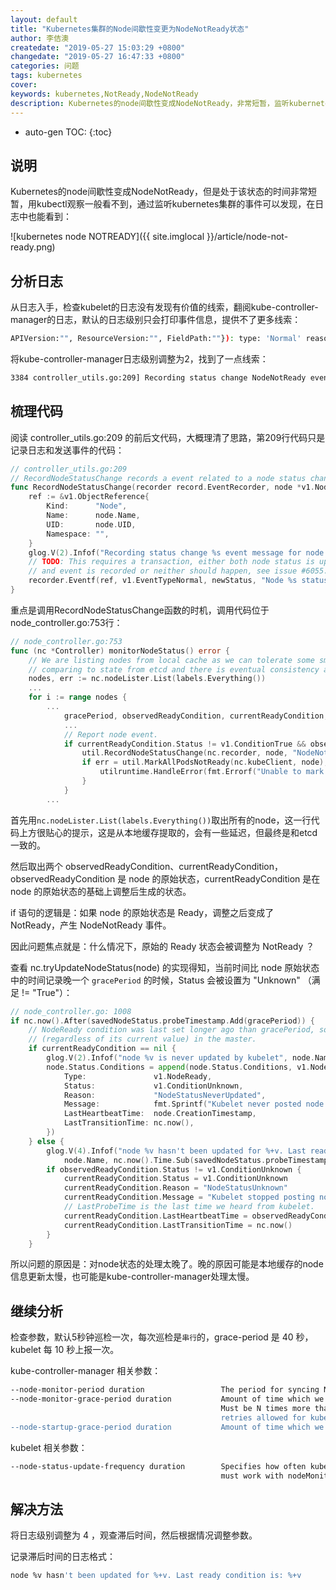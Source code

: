 ```yaml
---
layout: default
title: "Kubernetes集群的Node间歇性变更为NodeNotReady状态"
author: 李佶澳
createdate: "2019-05-27 15:03:29 +0800"
changedate: "2019-05-27 16:47:33 +0800"
categories: 问题
tags: kubernetes
cover: 
keywords: kubernetes,NotReady,NodeNotReady
description: Kubernetes的node间歇性变成NodeNotReady，非常短暂，监听kubernetes集群的事件可以发现
---
```


* auto-gen TOC:
{:toc}

## 说明

Kubernetes的node间歇性变成NodeNotReady，但是处于该状态的时间非常短暂，用kubectl观察一般看不到，通过监听kubernetes集群的事件可以发现，在日志中也能看到：

![kubernetes node NOTREADY]({{ site.imglocal }}/article/node-not-ready.png)

## 分析日志

从日志入手，检查kubelet的日志没有发现有价值的线索，翻阅kube-controller-manager的日志，默认的日志级别只会打印事件信息，提供不了更多线索：

```sh
APIVersion:"", ResourceVersion:"", FieldPath:""}): type: 'Normal' reason: 'NodeNotReady' Node XXX status is now: NodeNotReady
```

将kube-controller-manager日志级别调整为2，找到了一点线索：

```sh
3384 controller_utils.go:209] Recording status change NodeNotReady event message for node XXX
```

## 梳理代码

阅读 controller_utils.go:209 的前后文代码，大概理清了思路，第209行代码只是记录日志和发送事件的代码：

```go
// controller_utils.go:209
// RecordNodeStatusChange records a event related to a node status change.
func RecordNodeStatusChange(recorder record.EventRecorder, node *v1.Node, newStatus string) {
    ref := &v1.ObjectReference{
        Kind:      "Node",
        Name:      node.Name,
        UID:       node.UID,
        Namespace: "",
    }
    glog.V(2).Infof("Recording status change %s event message for node %s", newStatus, node.Name)
    // TODO: This requires a transaction, either both node status is updated
    // and event is recorded or neither should happen, see issue #6055.
    recorder.Eventf(ref, v1.EventTypeNormal, newStatus, "Node %s status is now: %s", node.Name, newStatus)
}
```

重点是调用RecordNodeStatusChange函数的时机，调用代码位于node_controller.go:753行：

```go
// node_controller.go:753
func (nc *Controller) monitorNodeStatus() error {
    // We are listing nodes from local cache as we can tolerate some small delays
    // comparing to state from etcd and there is eventual consistency anyway.
    nodes, err := nc.nodeLister.List(labels.Everything())
    ...
    for i := range nodes {
        ...
            gracePeriod, observedReadyCondition, currentReadyCondition, err = nc.tryUpdateNodeStatus(node)
            ...
            // Report node event.
            if currentReadyCondition.Status != v1.ConditionTrue && observedReadyCondition.Status == v1.ConditionTrue {
                util.RecordNodeStatusChange(nc.recorder, node, "NodeNotReady")
                if err = util.MarkAllPodsNotReady(nc.kubeClient, node); err != nil {
                    utilruntime.HandleError(fmt.Errorf("Unable to mark all pods NotReady on node %v: %v", node.Name, err))
                }
            }
        ...
```

首先用`nc.nodeLister.List(labels.Everything())`取出所有的node，这一行代码上方很贴心的提示，这是从本地缓存提取的，会有一些延迟，但最终是和etcd一致的。

然后取出两个 observedReadyCondition、currentReadyCondition，observedReadyCondition 是 node 的原始状态，currentReadyCondition 是在 node 的原始状态的基础上调整后生成的状态。

if 语句的逻辑是：如果 node 的原始状态是 Ready，调整之后变成了 NotReady，产生 NodeNotReady 事件。

因此问题焦点就是：什么情况下，原始的 Ready 状态会被调整为 NotReady ？

查看 nc.tryUpdateNodeStatus(node) 的实现得知，当前时间比 node 原始状态中的时间记录晚一个 `gracePeriod` 的时候，Status 会被设置为 "Unknown" （满足 != "True"）： 

```go
// node_controller.go: 1008
if nc.now().After(savedNodeStatus.probeTimestamp.Add(gracePeriod)) {
    // NodeReady condition was last set longer ago than gracePeriod, so update it to Unknown
    // (regardless of its current value) in the master.
    if currentReadyCondition == nil {
        glog.V(2).Infof("node %v is never updated by kubelet", node.Name)
        node.Status.Conditions = append(node.Status.Conditions, v1.NodeCondition{
            Type:               v1.NodeReady,
            Status:             v1.ConditionUnknown,
            Reason:             "NodeStatusNeverUpdated",
            Message:            fmt.Sprintf("Kubelet never posted node status."),
            LastHeartbeatTime:  node.CreationTimestamp,
            LastTransitionTime: nc.now(),
        })
    } else {
        glog.V(4).Infof("node %v hasn't been updated for %+v. Last ready condition is: %+v",
            node.Name, nc.now().Time.Sub(savedNodeStatus.probeTimestamp.Time), observedReadyCondition)
        if observedReadyCondition.Status != v1.ConditionUnknown {
            currentReadyCondition.Status = v1.ConditionUnknown
            currentReadyCondition.Reason = "NodeStatusUnknown"
            currentReadyCondition.Message = "Kubelet stopped posting node status."
            // LastProbeTime is the last time we heard from kubelet.
            currentReadyCondition.LastHeartbeatTime = observedReadyCondition.LastHeartbeatTime
            currentReadyCondition.LastTransitionTime = nc.now()
        }
    }
```

所以问题的原因是：对node状态的处理太晚了。晚的原因可能是本地缓存的node信息更新太慢，也可能是kube-controller-manager处理太慢。

## 继续分析 

检查参数，默认5秒钟巡检一次，每次巡检是`串行`的，grace-period 是 40 秒，kubelet 每 10 秒上报一次。

kube-controller-manager 相关参数：

```sh
--node-monitor-period duration                 The period for syncing NodeStatus in NodeController. (default 5s)
--node-monitor-grace-period duration           Amount of time which we allow running Node to be unresponsive before marking it unhealthy.
                                               Must be N times more than kubelet's nodeStatusUpdateFrequency, where N means number of 
                                               retries allowed for kubelet to post node status. (default 40s)
--node-startup-grace-period duration           Amount of time which we allow starting Node to be unresponsive before marking it unhealthy. (default 1m0s)

```

kubelet 相关参数：

```sh
--node-status-update-frequency duration        Specifies how often kubelet posts node status to master. Note: be cautious when changing the constant, it 
                                               must work with nodeMonitorGracePeriod in nodecontroller. (default 10s)
```

## 解决方法

将日志级别调整为 4 ，观查滞后时间，然后根据情况调整参数。

记录滞后时间的日志格式： 

```sh
node %v hasn't been updated for %+v. Last ready condition is: %+v
```
